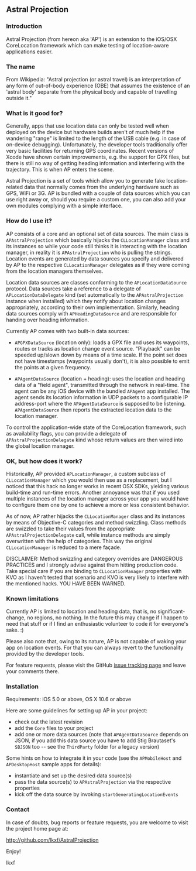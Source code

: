 ## Astral Projection


### Introduction

Astral Projection (from hereon aka 'AP') is an extension to the iOS/OSX CoreLocation framework which can make testing of location-aware applications easier.


### The name

From Wikipedia: "Astral projection (or astral travel) is an interpretation of any form of out-of-body experience (OBE) that assumes the existence of an 'astral body' separate from the physical body and capable of travelling outside it."


### What is it good for?

Generally, apps that use location data can only be tested well when deployed on the device but hardware builds aren't of much help if the wandering "range" is limited to the length of the USB cable (e.g. in case of on-device debugging). Unfortunately, the developer tools traditionally offer very basic facilities for returning GPS coordinates. Recent versions of Xcode have shown certain improvements, e.g. the support for GPX files, but there is still no way of getting heading information and interfering with the trajectory. This is when AP enters the scene.

Astral Projection is a set of tools which allow you to generate fake location-related data that normally comes from the underlying hardware such as GPS, WiFi or 3G. AP is bundled with a couple of data sources which you can use right away or, should you require a custom one, you can also add your own modules complying with a simple interface. 


### How do I use it?

AP consists of a core and an optional set of data sources. The main class is `APAstralProjection` which basically hijacks the `CLLocationManager` class and its instances so while your code still thinks it is interacting with the location manager, in reality it is `APAstralProjection` who is pulling the strings. Location events are generated by data sources you specify and delivered by AP to the respective `CLLocationManager` delegates as if they were coming from the location managers themselves.

Location data sources are classes conforming to the `APLocationDataSource` protocol. Data sources take a reference to a delegate of `APLocationDataDelegate` kind (set automatically to the `APAstralProjection` instance when installed) which they notify about location changes appropriately, according to their own implementation. Similarly, heading data sources comply with `APHeadingDataSource` and are responsible for handing over heading information.

Currently AP comes with two built-in data sources:

- `APGPXDataSource` (location only): loads a GPX file and uses its waypoints, routes or tracks as location change event source. "Playback" can be speeded up/slown down by means of a time scale. If the point set does not have timestamps (waypoints usually don't), it is also possible to emit the points at a given frequency.

- `APAgentDataSource` (location + heading): uses the location and heading data of a "field agent", transmitted through the network in real-time. The agent can be any iOS device with the bundled `APAgent` app installed. The agent sends its location information in UDP packets to a configurable IP address-port where the `APAgentDataSource` is supposed to be listening. `APAgentDataSource` then reports the extracted location data to the location manager.

To control the application-wide state of the CoreLocation framework, such as availability flags, you can provide a delegate of `APAstralProjectionDelegate` kind whose return values are then wired into the global location manager.


### OK, but how does it work?

Historically, AP provided `APLocationManager`, a custom subclass of `CLLocationManager` which you would then use as a replacement, but I noticed that this hack no longer works in recent OSX SDKs, yielding various build-time and run-time errors. Another annoyance was that if you used multiple instances of the location manager across your app you would have to configure them one by one to achieve a more or less consistent behavior. 

As of now, AP rather hijacks the `CLLocationManager` class and its instances by means of Objective-C categories and method swizzling. Class methods are swizzled to take their values from the appropriate `APAstralProjectionDelegate` call, while instance methods are simply overwritten with the help of categories. This way the original `CLLocationManager` is reduced to a mere façade.

DISCLAIMER: Method swizzling and category overrides are DANGEROUS PRACTICES and I strongly advise against them hitting production code. Take special care if you are binding to `CLLocationManager` properties with KVO as I haven't tested that scenario and KVO is very likely to interfere with the mentioned hacks. YOU HAVE BEEN WARNED.


### Known limitations

Currently AP is limited to location and heading data, that is, no significant-change, no regions, no nothing. In the future this may change if I happen to need that stuff or if I find an enthusiastic volunteer to code it for everyone's sake. :)

Please also note that, owing to its nature, AP is not capable of waking your app on location events. For that you can always revert to the functionality provided by the developer tools.

For feature requests, please visit the GitHub [issue tracking page](https://github.com/lkxf/AstralProjection/issues) and leave your comments there.


### Installation

Requirements: iOS 5.0 or above, OS X 10.6 or above

Here are some guidelines for setting up AP in your project:
- check out the latest revision
- add the `Core` files to your project 
- add one or more data sources (note that `APAgentDataSource` depends on JSON, if you add this data source you have to add Stig Brautaset's `SBJSON` too -- see the `ThirdParty` folder for a legacy version)

Some hints on how to integrate it in your code (see the `APMobileHost` and `APDesktopHost` sample apps for details):
- instantiate and set up the desired data source(s)
- pass the data source(s) to `APAstralProjection` via the respective properties
- kick off the data source by invoking `startGeneratingLocationEvents`


### Contact

In case of doubts, bug reports or feature requests, you are welcome to visit the project home page at:

http://github.com/lkxf/AstralProjection



Enjoy!

lkxf




